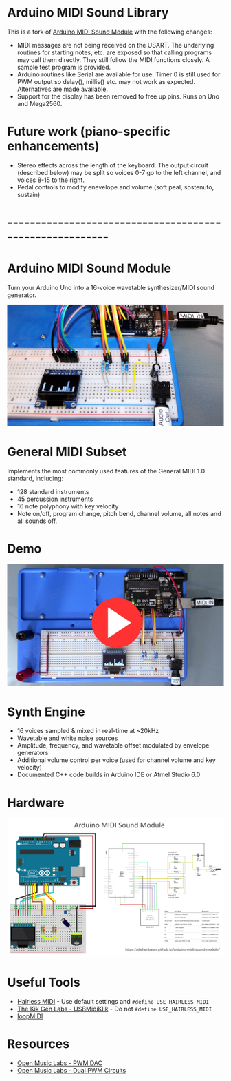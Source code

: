 # Arduino MIDI Sound Library
This is a fork of [Arduino MIDI Sound Module](https://github.com/DLehenbauer/arduino-midi-sound-module) with the following changes:
* MIDI messages are not being received on the USART. The underlying routines for starting notes, etc. are exposed so that calling programs may call them directly. They still follow the MIDI functions closely. A sample test program is provided.
* Arduino routines like Serial are available for use. Timer 0 is still used for PWM output so delay(), millis() etc. may not work as expected. Alternatives are made available.
* Support for the display has been removed to free up pins. Runs on Uno and Mega2560.

# Future work (piano-specific enhancements)
* Stereo effects across the length of the keyboard. The output circuit (described below) may be split so voices 0-7 go to the left channel, and voices 8-15 to the right.
* Pedal controls to modify enevelope and volume (soft peal, sostenuto, sustain)

# --------------------------------------------------------
# Arduino MIDI Sound Module
Turn your Arduino Uno into a 16-voice wavetable synthesizer/MIDI sound generator.

[![Image](media/Ardunio-MIDI-Sound-Module-Photo.jpg)](https://raw.githubusercontent.com/DLehenbauer/arduino-midi-sound-module/master/media/Ardunio-MIDI-Sound-Module-Photo.jpg)

# General MIDI Subset
Implements the most commonly used features of the General MIDI 1.0 standard, including:
* 128 standard instruments
* 45 percussion instruments
* 16 note polyphony with key velocity
* Note on/off, program change, pitch bend, channel volume, all notes and all sounds off.

# Demo

[![Arduino - Imperial March (Video)](media/Thumbnail.jpg)](https://www.youtube.com/watch?v=4pCgZSmhi4E)

# Synth Engine      
* 16 voices sampled & mixed in real-time at ~20kHz
* Wavetable and white noise sources
* Amplitude, frequency, and wavetable offset modulated by envelope generators
* Additional volume control per voice (used for channel volume and key velocity)
* Documented C++ code builds in Arduino IDE or Atmel Studio 6.0

# Hardware
[![Schematic](media/Ardunio-MIDI-Sound-Module-Plans.png)](https://raw.githubusercontent.com/DLehenbauer/arduino-midi-sound-module/master/media/Ardunio-MIDI-Sound-Module-Plans.png)

# Useful Tools
* [Hairless MIDI](https://projectgus.github.io/hairless-midiserial/) - Use default settings and `#define USE_HAIRLESS_MIDI`
* [The Kik Gen Labs - USBMidiKlik](https://github.com/TheKikGen/USBMidiKliK) - Do not `#define USE_HAIRLESS_MIDI`
* [loopMIDI](https://www.tobias-erichsen.de/software/loopmidi.html)

# Resources
* [Open Music Labs - PWM DAC](http://www.openmusiclabs.com/learning/digital/pwm-dac.1.html)
* [Open Music Labs - Dual PWM Circuits](http://www.openmusiclabs.com/learning/digital/pwm-dac/dual-pwm-circuits/index.html)
